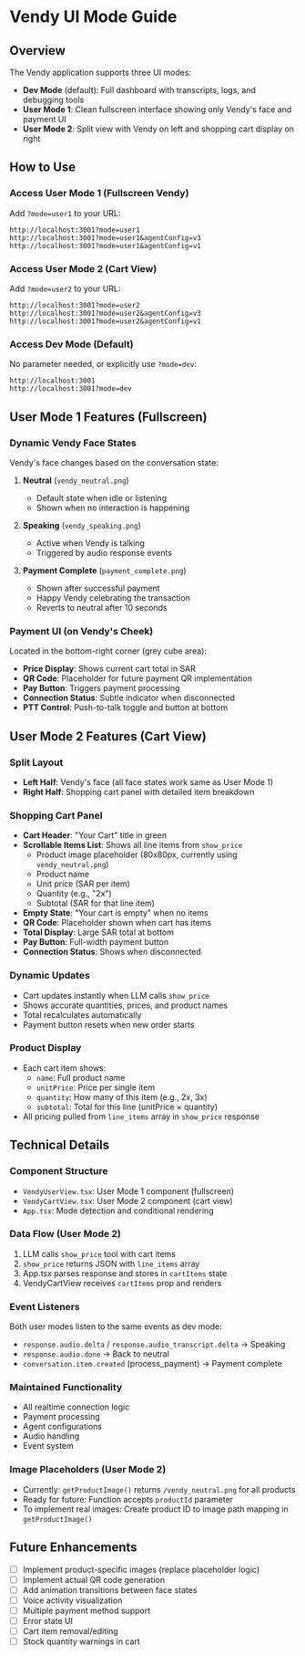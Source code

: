 # Vendy UI Mode Guide

## Overview
The Vendy application supports three UI modes:
- **Dev Mode** (default): Full dashboard with transcripts, logs, and debugging tools
- **User Mode 1**: Clean fullscreen interface showing only Vendy's face and payment UI
- **User Mode 2**: Split view with Vendy on left and shopping cart display on right

## How to Use

### Access User Mode 1 (Fullscreen Vendy)
Add `?mode=user1` to your URL:
```
http://localhost:3001?mode=user1
http://localhost:3001?mode=user1&agentConfig=v3
http://localhost:3001?mode=user1&agentConfig=v1
```

### Access User Mode 2 (Cart View)
Add `?mode=user2` to your URL:
```
http://localhost:3001?mode=user2
http://localhost:3001?mode=user2&agentConfig=v3
http://localhost:3001?mode=user2&agentConfig=v1
```

### Access Dev Mode (Default)
No parameter needed, or explicitly use `?mode=dev`:
```
http://localhost:3001
http://localhost:3001?mode=dev
```

## User Mode 1 Features (Fullscreen)

### Dynamic Vendy Face States
Vendy's face changes based on the conversation state:

1. **Neutral** (`vendy_neutral.png`)
   - Default state when idle or listening
   - Shown when no interaction is happening

2. **Speaking** (`vendy_speaking.png`)
   - Active when Vendy is talking
   - Triggered by audio response events

3. **Payment Complete** (`payment_complete.png`)
   - Shown after successful payment
   - Happy Vendy celebrating the transaction
   - Reverts to neutral after 10 seconds

### Payment UI (on Vendy's Cheek)
Located in the bottom-right corner (grey cube area):
- **Price Display**: Shows current cart total in SAR
- **QR Code**: Placeholder for future payment QR implementation
- **Pay Button**: Triggers payment processing
- **Connection Status**: Subtle indicator when disconnected
- **PTT Control**: Push-to-talk toggle and button at bottom

## User Mode 2 Features (Cart View)

### Split Layout
- **Left Half**: Vendy's face (all face states work same as User Mode 1)
- **Right Half**: Shopping cart panel with detailed item breakdown

### Shopping Cart Panel
- **Cart Header**: "Your Cart" title in green
- **Scrollable Items List**: Shows all line items from `show_price`
  - Product image placeholder (80x80px, currently using `vendy_neutral.png`)
  - Product name
  - Unit price (SAR per item)
  - Quantity (e.g., "2x")
  - Subtotal (SAR for that line item)
- **Empty State**: "Your cart is empty" when no items
- **QR Code**: Placeholder shown when cart has items
- **Total Display**: Large SAR total at bottom
- **Pay Button**: Full-width payment button
- **Connection Status**: Shows when disconnected

### Dynamic Updates
- Cart updates instantly when LLM calls `show_price`
- Shows accurate quantities, prices, and product names
- Total recalculates automatically
- Payment button resets when new order starts

### Product Display
- Each cart item shows:
  - `name`: Full product name
  - `unitPrice`: Price per single item
  - `quantity`: How many of this item (e.g., 2x, 3x)
  - `subtotal`: Total for this line (unitPrice × quantity)
- All pricing pulled from `line_items` array in `show_price` response

## Technical Details

### Component Structure
- `VendyUserView.tsx`: User Mode 1 component (fullscreen)
- `VendyCartView.tsx`: User Mode 2 component (cart view)
- `App.tsx`: Mode detection and conditional rendering

### Data Flow (User Mode 2)
1. LLM calls `show_price` tool with cart items
2. `show_price` returns JSON with `line_items` array
3. App.tsx parses response and stores in `cartItems` state
4. VendyCartView receives `cartItems` prop and renders

### Event Listeners
Both user modes listen to the same events as dev mode:
- `response.audio.delta` / `response.audio_transcript.delta` → Speaking
- `response.audio.done` → Back to neutral
- `conversation.item.created` (process_payment) → Payment complete

### Maintained Functionality
- All realtime connection logic
- Payment processing
- Agent configurations
- Audio handling
- Event system

### Image Placeholders (User Mode 2)
- Currently: `getProductImage()` returns `/vendy_neutral.png` for all products
- Ready for future: Function accepts `productId` parameter
- To implement real images: Create product ID to image path mapping in `getProductImage()`

## Future Enhancements
- [ ] Implement product-specific images (replace placeholder logic)
- [ ] Implement actual QR code generation
- [ ] Add animation transitions between face states
- [ ] Voice activity visualization
- [ ] Multiple payment method support
- [ ] Error state UI
- [ ] Cart item removal/editing
- [ ] Stock quantity warnings in cart
